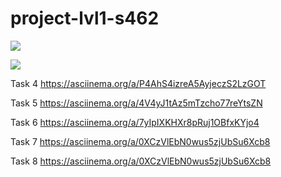 # project-lvl1-s462
<a href="https://codeclimate.com/github/knerok/project-lvl1-s462/maintainability"><img src="https://api.codeclimate.com/v1/badges/b7a9a089db873c083875/maintainability" /></a>

<a href="https://travis-ci.org/knerok/project-lvl1-s462"><img src="https://travis-ci.org/knerok/project-lvl1-s462.svg?branch=master"></a>

Task 4
https://asciinema.org/a/P4AhS4izreA5AyjeczS2LzGOT

Task 5
https://asciinema.org/a/4V4yJ1tAz5mTzcho77reYtsZN

Task 6
https://asciinema.org/a/7yIpIXKHXr8pRuj1OBfxKYjo4

Task 7
https://asciinema.org/a/0XCzVlEbN0wus5zjUbSu6Xcb8

Task 8
https://asciinema.org/a/0XCzVlEbN0wus5zjUbSu6Xcb8


